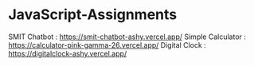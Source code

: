 # JavaScript-Assignments
SMIT Chatbot : https://smit-chatbot-ashy.vercel.app/
Simple Calculator : https://calculator-pink-gamma-26.vercel.app/
Digital Clock : https://digitalclock-ashy.vercel.app/
